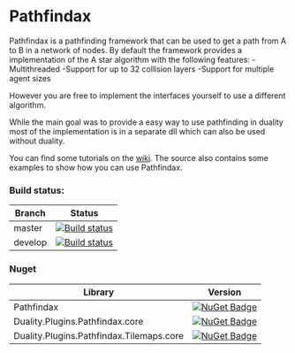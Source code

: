 # Pathfindax
Pathfindax is a pathfinding framework that can be used to get a path from A to B in a network of nodes. By default the framework provides a implementation of the A star algorithm with the following features:
-Multithreaded
-Support for up to 32 collision layers
-Support for multiple agent sizes

However you are free to implement the interfaces yourself to use a different algorithm.

While the main goal was to provide a easy way to use pathfinding in duality most of the implementation is in a separate dll which can also be used without duality.

You can find some tutorials on the [wiki](https://github.com/Barsonax/Pathfindax/wiki). The source also contains some examples to show how you can use Pathfindax.

### Build status: 
| Branch | Status |
|-------------|--------|
| master      | [![Build status](https://ci.appveyor.com/api/projects/status/0h8kc3pk5s0p1jir/branch/master?svg=true)](https://ci.appveyor.com/project/Barsonax/pathfindax/branch/master) |
| develop      | [![Build status](https://ci.appveyor.com/api/projects/status/0h8kc3pk5s0p1jir/branch/develop?svg=true)](https://ci.appveyor.com/project/Barsonax/pathfindax/branch/develop) |


### Nuget
| Library | Version |
|-------------|--------|
| Pathfindax      | [![NuGet Badge](https://buildstats.info/nuget/Pathfindax)](https://www.nuget.org/packages/Pathfindax/) |
| Duality.Plugins.Pathfindax.core      | [![NuGet Badge](https://buildstats.info/nuget/Pathfindax)](https://www.nuget.org/packages/Duality.Plugins.Pathfindax.core/)|
| Duality.Plugins.Pathfindax.Tilemaps.core      | [![NuGet Badge](https://buildstats.info/nuget/Pathfindax)](https://www.nuget.org/packages/Duality.Plugins.Pathfindax.Tilemaps.core/)|


